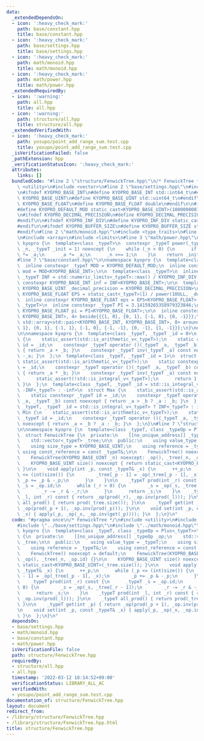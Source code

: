 ```yaml
---
data:
  _extendedDependsOn:
  - icon: ':heavy_check_mark:'
    path: base/constant.hpp
    title: base/constant.hpp
  - icon: ':heavy_check_mark:'
    path: base/settings.hpp
    title: base/settings.hpp
  - icon: ':heavy_check_mark:'
    path: math/monoid.hpp
    title: math/monoid.hpp
  - icon: ':heavy_check_mark:'
    path: math/power.hpp
    title: math/power.hpp
  _extendedRequiredBy:
  - icon: ':warning:'
    path: all.hpp
    title: all.hpp
  - icon: ':warning:'
    path: structure/all.hpp
    title: structure/all.hpp
  _extendedVerifiedWith:
  - icon: ':heavy_check_mark:'
    path: yosupo/point_add_range_sum.test.cpp
    title: yosupo/point_add_range_sum.test.cpp
  _isVerificationFailed: false
  _pathExtension: hpp
  _verificationStatusIcon: ':heavy_check_mark:'
  attributes:
    links: []
  bundledCode: "#line 2 \"structure/FenwickTree.hpp\"\n/* FenwickTree */\n#include\
    \ <utility>\n#include <vector>\n#line 2 \"base/settings.hpp\"\n#include <cstdint>\n\
    \n#ifndef KYOPRO_BASE_INT\n#define KYOPRO_BASE_INT std::int64_t\n#endif\n\n#ifndef\
    \ KYOPRO_BASE_UINT\n#define KYOPRO_BASE_UINT std::uint64_t\n#endif\n\n#ifndef\
    \ KYOPRO_BASE_FLOAT\n#define KYOPRO_BASE_FLOAT double\n#endif\n\n#ifndef KYOPRO_DEFAULT_MOD\n\
    #define KYOPRO_DEFAULT_MOD static_cast<KYOPRO_BASE_UINT>(1000000007)\n#endif\n\
    \n#ifndef KYOPRO_DECIMAL_PRECISION\n#define KYOPRO_DECIMAL_PRECISION static_cast<KYOPRO_BASE_UINT>(12)\n\
    #endif\n\n#ifndef KYOPRO_INF_DIV\n#define KYOPRO_INF_DIV static_cast<KYOPRO_BASE_UINT>(3)\n\
    #endif\n\n#ifndef KYOPRO_BUFFER_SIZE\n#define KYOPRO_BUFFER_SIZE static_cast<KYOPRO_BASE_UINT>(2048)\n\
    #endif\n#line 2 \"math/monoid.hpp\"\n#include <type_traits>\n#line 2 \"base/constant.hpp\"\
    \n#include <array>\n#include <limits>\n#line 3 \"math/power.hpp\"\n\nnamespace\
    \ kyopro {\n  template<class _typeT>\n  constexpr _typeT power(_typeT _a, KYOPRO_BASE_UINT\
    \ _n, _typeT _init = 1) noexcept {\n    while (_n > 0) {\n      if (_n & 1) _init\
    \ *= _a;\n      _a *= _a;\n      _n >>= 1;\n    }\n    return _init;\n  }\n}\n\
    #line 7 \"base/constant.hpp\"\n\nnamespace kyopro {\n  template<class _typeT>\n\
    \  inline constexpr _typeT MOD = KYOPRO_DEFAULT_MOD;\n  inline constexpr KYOPRO_BASE_INT\
    \ mod = MOD<KYOPRO_BASE_INT>;\n\n  template<class _typeT>\n  inline constexpr\
    \ _typeT INF = std::numeric_limits<_typeT>::max() / KYOPRO_INF_DIV;\n  inline\
    \ constexpr KYOPRO_BASE_INT inf = INF<KYOPRO_BASE_INT>;\n\n  template<class _typeT,\
    \ KYOPRO_BASE_UINT _decimal_precision = KYOPRO_DECIMAL_PRECISION>\n  inline constexpr\
    \ KYOPRO_BASE_FLOAT EPS = static_cast<_typeT>(1) / power(10ULL, _decimal_precision);\n\
    \  inline constexpr KYOPRO_BASE_FLOAT eps = EPS<KYOPRO_BASE_FLOAT>;\n\n  template<class\
    \ _typeT>\n  inline constexpr _typeT PI = 3.14159265358979323846;\n  inline constexpr\
    \ KYOPRO_BASE_FLOAT pi = PI<KYOPRO_BASE_FLOAT>;\n\n  inline constexpr std::array<std::pair<KYOPRO_BASE_INT,\
    \ KYOPRO_BASE_INT>, 4> beside{{{1, 0}, {0, 1}, {-1, 0}, {0, -1}}};\n  inline constexpr\
    \ std::array<std::pair<KYOPRO_BASE_INT, KYOPRO_BASE_INT>, 8> around{{{1, 0}, {1,\
    \ 1}, {0, 1}, {-1, 1}, {-1, 0}, {-1, -1}, {0, -1}, {1, -1}}};\n}\n#line 4 \"math/monoid.hpp\"\
    \n\nnamespace kyopro {\n  template<class _typeT, _typeT _id = 0>\n  struct Plus\
    \ {\n    static_assert(std::is_arithmetic_v<_typeT>);\n    static constexpr _typeT\
    \ id = _id;\n    constexpr _typeT operator ()(_typeT _a, _typeT _b) const noexcept\
    \ { return _a + _b; }\n    constexpr _typeT inv(_typeT _a) const noexcept { return\
    \ -_a; }\n  };\n  template<class _typeT, _typeT _id = 1>\n  struct Mul {\n   \
    \ static_assert(std::is_arithmetic_v<_typeT>);\n    static constexpr _typeT id\
    \ = _id;\n    constexpr _typeT operator ()(_typeT _a, _typeT _b) const noexcept\
    \ { return _a * _b; }\n    constexpr _typeT inv(_typeT _a) const noexcept {\n\
    \      static_assert(!std::is_integral_v<_typeT>);\n      return 1 / _a;\n   \
    \ }\n  };\n  template<class _typeT, _typeT _id = std::is_integral_v<_typeT> ?\
    \ -INF<_typeT> : -inf>\n  struct Max {\n    static_assert(std::is_arithmetic_v<_typeT>);\n\
    \    static constexpr _typeT id = _id;\n    constexpr _typeT operator ()(_typeT\
    \ _a, _typeT _b) const noexcept { return _a > _b ? _a : _b; }\n  };\n  template<class\
    \ _typeT, _typeT _id = std::is_integral_v<_typeT> ? INF<_typeT> : inf>\n  struct\
    \ Min {\n    static_assert(std::is_arithmetic_v<_typeT>);\n    static constexpr\
    \ _typeT id = _id;\n    constexpr _typeT operator ()(_typeT _a, _typeT _b) const\
    \ noexcept { return _a < _b ? _a : _b; }\n  };\n}\n#line 7 \"structure/FenwickTree.hpp\"\
    \n\nnamespace kyopro {\n  template<class _typeT, class _typeOp = Plus<_typeT>>\n\
    \  struct FenwickTree {\n  private:\n    [[no_unique_address]] _typeOp _op;\n\
    \    std::vector<_typeT> _tree;\n\n  public:\n    using value_type = _typeT;\n\
    \    using size_type = KYOPRO_BASE_UINT;\n    using reference = _typeT&;\n   \
    \ using const_reference = const _typeT&;\n\n    FenwickTree() noexcept = default;\n\
    \    FenwickTree(KYOPRO_BASE_UINT _n) noexcept: _op(), _tree(_n, _op.id) {}\n\n\
    \    KYOPRO_BASE_UINT size() noexcept { return static_cast<KYOPRO_BASE_UINT>(_tree.size());\
    \ }\n\n    void apply(int _p, const _typeT& _x) {\n      ++_p;\n      while (_p\
    \ <= (int)size()) {\n        _tree[_p - 1] = _op(_tree[_p - 1], _x);\n       \
    \ _p += _p & -_p;\n      }\n    }\n\n    _typeT prod(int _r) const {\n      _typeT\
    \ _s = _op.id;\n      while (_r > 0) {\n        _s = _op(_s, _tree[_r - 1]);\n\
    \        _r -= _r & -_r;\n      }\n      return _s;\n    }\n    _typeT prod(int\
    \ _l, int _r) const { return _op(prod(_r), _op.inv(prod(_l))); }\n\n    _typeT\
    \ all_prod() { return prod(_tree.size()); }\n\n    _typeT get(int _p) { return\
    \ _op(prod(_p + 1), _op.inv(prod(_p))); }\n\n    void set(int _p, const _typeT&\
    \ _x) { apply(_p, _op(_x, _op.inv(get(_p)))); }\n  };\n}\n"
  code: "#pragma once\n/* FenwickTree */\n#include <utility>\n#include <vector>\n\
    #include \"../base/settings.hpp\"\n#include \"../math/monoid.hpp\"\n\nnamespace\
    \ kyopro {\n  template<class _typeT, class _typeOp = Plus<_typeT>>\n  struct FenwickTree\
    \ {\n  private:\n    [[no_unique_address]] _typeOp _op;\n    std::vector<_typeT>\
    \ _tree;\n\n  public:\n    using value_type = _typeT;\n    using size_type = KYOPRO_BASE_UINT;\n\
    \    using reference = _typeT&;\n    using const_reference = const _typeT&;\n\n\
    \    FenwickTree() noexcept = default;\n    FenwickTree(KYOPRO_BASE_UINT _n) noexcept:\
    \ _op(), _tree(_n, _op.id) {}\n\n    KYOPRO_BASE_UINT size() noexcept { return\
    \ static_cast<KYOPRO_BASE_UINT>(_tree.size()); }\n\n    void apply(int _p, const\
    \ _typeT& _x) {\n      ++_p;\n      while (_p <= (int)size()) {\n        _tree[_p\
    \ - 1] = _op(_tree[_p - 1], _x);\n        _p += _p & -_p;\n      }\n    }\n\n\
    \    _typeT prod(int _r) const {\n      _typeT _s = _op.id;\n      while (_r >\
    \ 0) {\n        _s = _op(_s, _tree[_r - 1]);\n        _r -= _r & -_r;\n      }\n\
    \      return _s;\n    }\n    _typeT prod(int _l, int _r) const { return _op(prod(_r),\
    \ _op.inv(prod(_l))); }\n\n    _typeT all_prod() { return prod(_tree.size());\
    \ }\n\n    _typeT get(int _p) { return _op(prod(_p + 1), _op.inv(prod(_p))); }\n\
    \n    void set(int _p, const _typeT& _x) { apply(_p, _op(_x, _op.inv(get(_p))));\
    \ }\n  };\n}\n"
  dependsOn:
  - base/settings.hpp
  - math/monoid.hpp
  - base/constant.hpp
  - math/power.hpp
  isVerificationFile: false
  path: structure/FenwickTree.hpp
  requiredBy:
  - structure/all.hpp
  - all.hpp
  timestamp: '2022-03-12 18:14:52+09:00'
  verificationStatus: LIBRARY_ALL_AC
  verifiedWith:
  - yosupo/point_add_range_sum.test.cpp
documentation_of: structure/FenwickTree.hpp
layout: document
redirect_from:
- /library/structure/FenwickTree.hpp
- /library/structure/FenwickTree.hpp.html
title: structure/FenwickTree.hpp
---
```

